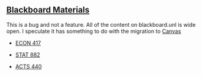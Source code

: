 ## [Blackboard Materials](https://blackboard.unl.edu/webapps/blackboard/execute/viewCatalog)

This is a bug and not a feature. All of the content on blackboard.unl is wide open. I speculate it has something to do with the migration to [Canvas](https://www.canvas.net/)

* [ECON 417](https://blackboard.unl.edu/webapps/blackboard/execute/viewCatalog?type=Course&command=NewSearch&searchField=CourseId&searchOperator=Contains&searchText=ECON+417)

* [STAT 882](https://blackboard.unl.edu/webapps/blackboard/execute/viewCatalog?id=&type=Course&command=NewSearch&moduleId=&searchField=CourseId&searchOperator=Contains&searchText=STAT+882)

* [ACTS 440](https://blackboard.unl.edu/webapps/blackboard/execute/viewCatalog?id=&type=Course&command=NewSearch&moduleId=&searchField=CourseId&searchOperator=Contains&searchText=ACTS+440)
